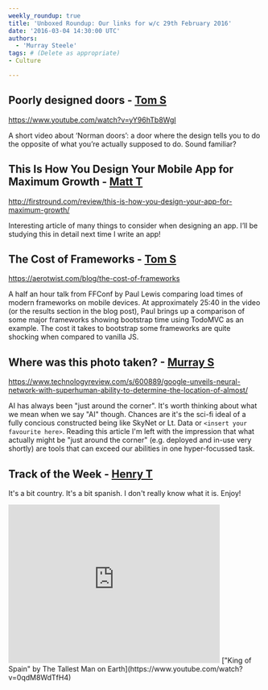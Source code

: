 ```yaml
---
weekly_roundup: true
title: 'Unboxed Roundup: Our links for w/c 29th February 2016'
date: '2016-03-04 14:30:00 UTC'
authors:
  - 'Murray Steele'
tags: # (Delete as appropriate)
- Culture

---
```


## Poorly designed doors - [Tom S](/team#tom-sabin)

https://www.youtube.com/watch?v=yY96hTb8WgI

A short video about ‘Norman doors’: a door where the design tells you to do the opposite of what you’re actually supposed to do. Sound familiar?

## This Is How You Design Your Mobile App for Maximum Growth - [Matt T](/team#matt-turrell)

http://firstround.com/review/this-is-how-you-design-your-app-for-maximum-growth/

Interesting article of many things to consider when designing an app. I’ll be studying this in detail next time I write an app!

## The Cost of Frameworks - [Tom S](/team#tom-sabin)

https://aerotwist.com/blog/the-cost-of-frameworks

A half an hour talk from FFConf by Paul Lewis comparing load times of modern frameworks on mobile devices. At approximately 25:40 in the video (or the results section in the blog post), Paul brings up a comparison of some major frameworks showing bootstrap time using TodoMVC as an example. The cost it takes to bootstrap some frameworks are quite shocking when compared to vanilla JS.

## Where was this photo taken? - [Murray S](/team#murray-steele)

https://www.technologyreview.com/s/600889/google-unveils-neural-network-with-superhuman-ability-to-determine-the-location-of-almost/

AI has always been "just around the corner".  It's worth thinking about what we mean when we say "AI" though.  Chances are it's the sci-fi ideal of a fully concious constructed being like SkyNet or Lt. Data or `<insert your favourite here>`.  Reading this article I'm left with the impression that what actually might be "just around the corner" (e.g. deployed and in-use very shortly) are tools that can exceed our abilities in one hyper-focussed task.

## Track of the Week - [Henry T](/team#henry-turner)

It's a bit country. It's a bit spanish. I don't really know what it is. Enjoy!

<iframe width="420" height="315" src="https://www.youtube.com/embed/0qdM8WdTfH4" frameborder="0" allowfullscreen></iframe>
["King of Spain" by The Tallest Man on Earth](https://www.youtube.com/watch?v=0qdM8WdTfH4)
